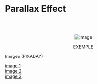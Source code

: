 <br>

# Parallax Effect

<br/>
<br/>
<p align="center">
    <img src="https://user-images.githubusercontent.com/65923385/151036789-4619754d-342d-4d99-9619-3248c3eca136.gif" alt="Image" />
</p>

<p align="center">
   EXEMPLE
</p>




<p>Images (PIXABAY)</p>
<a href="https://pixabay.com/pt/photos/edif%c3%adcios-horizonte-cidade-1850129/">image 1</a>
<br>
<a href="https://pixabay.com/pt/photos/shibuyasky-shibuya-t%c3%b3quio-jap%c3%a3o-4768679/">image 2</a>
<br>
<a href="https://pixabay.com/pt/photos/edif%c3%adcios-horizonte-cidade-urbano-1867772/">image 3</a>

